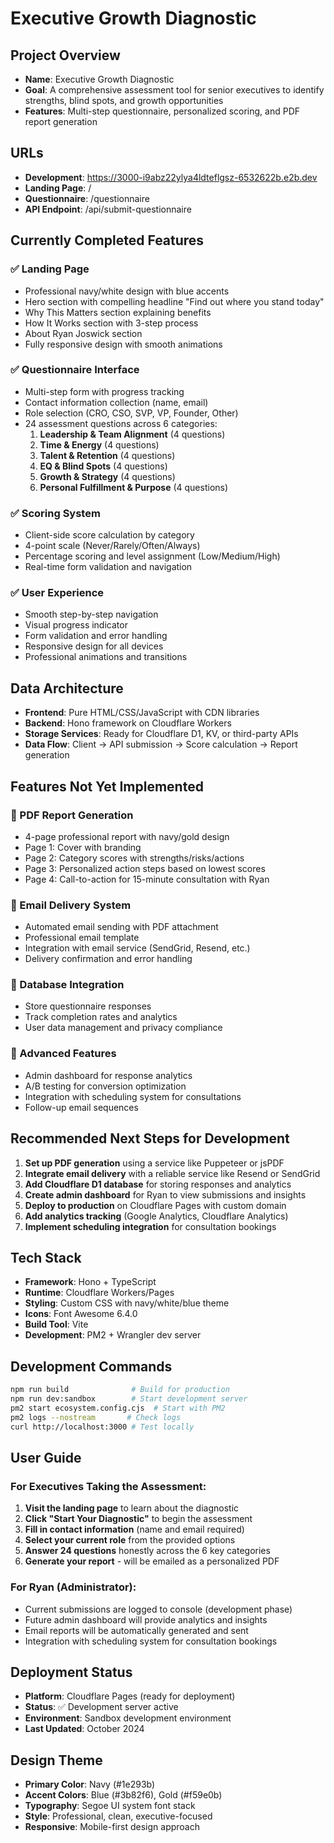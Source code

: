 # Executive Growth Diagnostic

## Project Overview
- **Name**: Executive Growth Diagnostic
- **Goal**: A comprehensive assessment tool for senior executives to identify strengths, blind spots, and growth opportunities
- **Features**: Multi-step questionnaire, personalized scoring, and PDF report generation

## URLs
- **Development**: https://3000-i9abz22ylya4ldteflgsz-6532622b.e2b.dev
- **Landing Page**: /
- **Questionnaire**: /questionnaire
- **API Endpoint**: /api/submit-questionnaire

## Currently Completed Features

### ✅ Landing Page
- Professional navy/white design with blue accents
- Hero section with compelling headline "Find out where you stand today"
- Why This Matters section explaining benefits
- How It Works section with 3-step process
- About Ryan Joswick section
- Fully responsive design with smooth animations

### ✅ Questionnaire Interface  
- Multi-step form with progress tracking
- Contact information collection (name, email)
- Role selection (CRO, CSO, SVP, VP, Founder, Other)
- 24 assessment questions across 6 categories:
  1. **Leadership & Team Alignment** (4 questions)
  2. **Time & Energy** (4 questions) 
  3. **Talent & Retention** (4 questions)
  4. **EQ & Blind Spots** (4 questions)
  5. **Growth & Strategy** (4 questions)
  6. **Personal Fulfillment & Purpose** (4 questions)

### ✅ Scoring System
- Client-side score calculation by category
- 4-point scale (Never/Rarely/Often/Always)
- Percentage scoring and level assignment (Low/Medium/High)
- Real-time form validation and navigation

### ✅ User Experience
- Smooth step-by-step navigation
- Visual progress indicator
- Form validation and error handling
- Responsive design for all devices
- Professional animations and transitions

## Data Architecture
- **Frontend**: Pure HTML/CSS/JavaScript with CDN libraries
- **Backend**: Hono framework on Cloudflare Workers
- **Storage Services**: Ready for Cloudflare D1, KV, or third-party APIs
- **Data Flow**: Client → API submission → Score calculation → Report generation

## Features Not Yet Implemented

### 🔄 PDF Report Generation
- 4-page professional report with navy/gold design
- Page 1: Cover with branding
- Page 2: Category scores with strengths/risks/actions
- Page 3: Personalized action steps based on lowest scores  
- Page 4: Call-to-action for 15-minute consultation with Ryan

### 🔄 Email Delivery System
- Automated email sending with PDF attachment
- Professional email template
- Integration with email service (SendGrid, Resend, etc.)
- Delivery confirmation and error handling

### 🔄 Database Integration
- Store questionnaire responses
- Track completion rates and analytics
- User data management and privacy compliance

### 🔄 Advanced Features
- Admin dashboard for response analytics
- A/B testing for conversion optimization
- Integration with scheduling system for consultations
- Follow-up email sequences

## Recommended Next Steps for Development

1. **Set up PDF generation** using a service like Puppeteer or jsPDF
2. **Integrate email delivery** with a reliable service like Resend or SendGrid
3. **Add Cloudflare D1 database** for storing responses and analytics
4. **Create admin dashboard** for Ryan to view submissions and insights
5. **Deploy to production** on Cloudflare Pages with custom domain
6. **Add analytics tracking** (Google Analytics, Cloudflare Analytics)
7. **Implement scheduling integration** for consultation bookings

## Tech Stack
- **Framework**: Hono + TypeScript
- **Runtime**: Cloudflare Workers/Pages
- **Styling**: Custom CSS with navy/white/blue theme
- **Icons**: Font Awesome 6.4.0
- **Build Tool**: Vite
- **Development**: PM2 + Wrangler dev server

## Development Commands
```bash
npm run build              # Build for production
npm run dev:sandbox        # Start development server
pm2 start ecosystem.config.cjs  # Start with PM2
pm2 logs --nostream       # Check logs
curl http://localhost:3000 # Test locally
```

## User Guide

### For Executives Taking the Assessment:
1. **Visit the landing page** to learn about the diagnostic
2. **Click "Start Your Diagnostic"** to begin the assessment  
3. **Fill in contact information** (name and email required)
4. **Select your current role** from the provided options
5. **Answer 24 questions** honestly across the 6 key categories
6. **Generate your report** - will be emailed as a personalized PDF

### For Ryan (Administrator):
- Current submissions are logged to console (development phase)
- Future admin dashboard will provide analytics and insights
- Email reports will be automatically generated and sent
- Integration with scheduling system for consultation bookings

## Deployment Status
- **Platform**: Cloudflare Pages (ready for deployment)
- **Status**: ✅ Development server active
- **Environment**: Sandbox development environment
- **Last Updated**: October 2024

## Design Theme
- **Primary Color**: Navy (#1e293b)
- **Accent Colors**: Blue (#3b82f6), Gold (#f59e0b)
- **Typography**: Segoe UI system font stack
- **Style**: Professional, clean, executive-focused
- **Responsive**: Mobile-first design approach